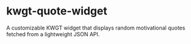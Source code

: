 # kwgt-quote-widget
A customizable KWGT widget that displays random motivational quotes fetched from a lightweight JSON API.
